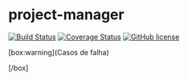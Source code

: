 # project-manager #

[![Build Status](https://travis-ci.org/thiagogarbazza/project-manager.svg?branch=master)](https://travis-ci.org/thiagogarbazza/project-manager)
[![Coverage Status](https://coveralls.io/repos/github/thiagogarbazza/project-manager/badge.svg?branch=master)](https://coveralls.io/github/thiagogarbazza/project-manager?branch=master)
[![GitHub license](https://img.shields.io/badge/license-MIT-lightgrey.svg)](https://github.com/thiagogarbazza/project-manager/blob/master/LICENSE)


[box:warning](Casos de falha)

[/box]